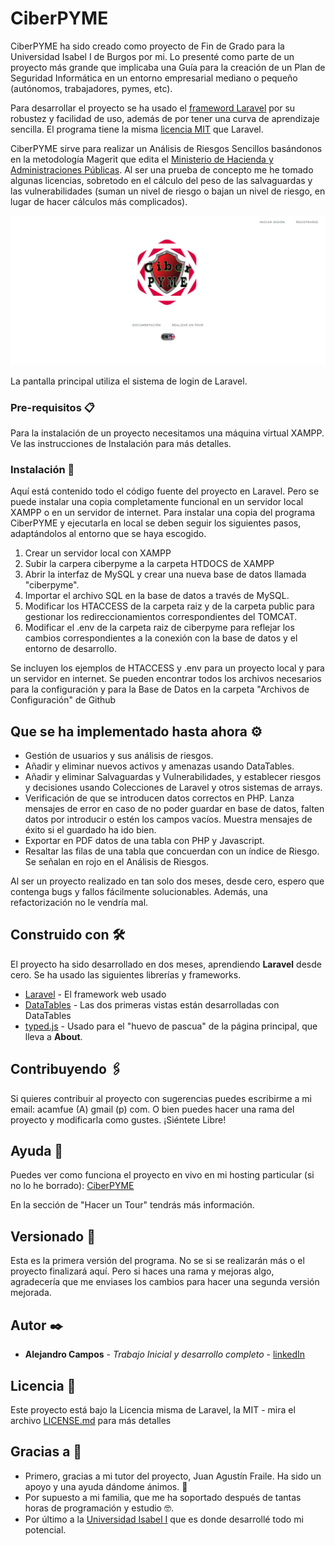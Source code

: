 # CiberPYME

CiberPYME ha sido creado como proyecto de Fin de Grado para la Universidad Isabel I de Burgos por mi. Lo presenté como parte de un proyecto más grande que implicaba una Guía para la creación de un Plan de Seguridad Informática en un entorno empresarial mediano o pequeño (autónomos, trabajadores, pymes, etc).

Para desarrollar el proyecto se ha usado el [frameword Laravel](https://github.com/laravel/laravel) por su robustez y facilidad de uso, además de por tener una curva de aprendizaje sencilla. El programa tiene la misma [licencia MIT](./LICENCIA.txt) que Laravel.

CiberPYME sirve para realizar un Análisis de Riesgos Sencillos basándonos en la metodología Magerit que edita el [Ministerio de Hacienda y Administraciones Públicas](https://administracionelectronica.gob.es/pae_Home/pae_Documentacion/pae_Metodolog/pae_Magerit.html). Al ser una prueba de concepto me he tomado algunas licencias, sobretodo en el cálculo del peso de las salvaguardas y las vulnerabilidades (suman un nivel de riesgo o bajan un nivel de riesgo, en lugar de hacer cálculos más complicados).

![Pantalla principal de CiberPYME](./public/images/capturasprograma/inicioSP.png) 

La pantalla principal utiliza el sistema de login de Laravel.

### Pre-requisitos 📋

Para la instalación de un proyecto necesitamos una máquina virtual XAMPP. Ve las instrucciones de Instalación para más detalles.


### Instalación 🔧

Aquí está contenido todo el código fuente del proyecto en Laravel. Pero se puede instalar una copia completamente funcional en un servidor local XAMPP o en un servidor de internet.
Para instalar una copia del programa CiberPYME y ejecutarla en local se deben seguir los siguientes pasos, adaptándolos al entorno que se haya escogido.

1. Crear un servidor local con XAMPP
2. Subir la carpera ciberpyme a la carpeta HTDOCS de XAMPP
3. Abrir la interfaz de MySQL y crear una nueva base de datos llamada "ciberpyme".
4. Importar el archivo SQL en la base de datos a través de MySQL.
5. Modificar los HTACCESS de la carpeta raiz y de la carpeta public para gestionar los redireccionamientos correspondientes del TOMCAT.
6. Modificar el .env de la carpeta raiz de ciberpyme para reflejar los cambios correspondientes a la conexión con la base de datos y el entorno de desarrollo.

Se incluyen los ejemplos de HTACCESS y .env para un proyecto local y para un servidor en internet. Se pueden encontrar todos los archivos necesarios para la configuración y para la Base de Datos en la carpeta "Archivos de Configuración" de Github


## Que se ha implementado hasta ahora ⚙️

- Gestión de usuarios y sus análisis de riesgos.
- Añadir y eliminar nuevos activos y amenazas usando DataTables.
- Añadir y eliminar Salvaguardas y Vulnerabilidades, y establecer riesgos y decisiones usando Colecciones de Laravel y otros sistemas de arrays.
- Verificación de que se introducen datos correctos en PHP. Lanza mensajes de error en caso de no poder guardar en base de datos, falten datos por introducir o estén los campos vacíos. Muestra mensajes de éxito si el guardado ha ido bien.
- Exportar en PDF datos de una tabla con PHP y Javascript.
- Resaltar las filas de una tabla que concuerdan con un índice de Riesgo. Se señalan en rojo en el Análisis de Riesgos.

Al ser un proyecto realizado en tan solo dos meses, desde cero, espero que contenga bugs y fallos fácilmente solucionables. Además, una refactorización no le vendría mal.


## Construido con 🛠️

El proyecto ha sido desarrollado en dos meses, aprendiendo **Laravel** desde cero. Se ha usado las siguientes librerías y frameworks.

* [Laravel](http://www.dropwizard.io/1.0.2/docs/) - El framework web usado
* [DataTables](https://datatables.net/) - Las dos primeras vistas están desarrolladas con DataTables
* [typed.js](https://github.com/mattboldt/typed.js/) - Usado para el "huevo de pascua" de la página principal, que lleva a **About**.

## Contribuyendo 🖇️

Si quieres contribuir al proyecto con sugerencias puedes escribirme a mi email: acamfue (A) gmail (p) com. O bien puedes hacer una rama del proyecto y modificarla como gustes. ¡Siéntete Libre!

## Ayuda 📖

Puedes ver como funciona el proyecto en vivo en mi hosting particular (si no lo he borrado): [CiberPYME]( https://ciberpyme.riispain.es/)

En la sección de "Hacer un Tour" tendrás más información.


## Versionado 📌

Esta es la primera versión del programa. No se si se realizarán más o el proyecto finalizará aquí. Pero si haces una rama y mejoras algo, agradecería que me enviases los cambios para hacer una segunda versión mejorada.

## Autor ✒️


* **Alejandro Campos** - *Trabajo Inicial y desarrollo completo* - [linkedIn](https://www.linkedin.com/in/acamfue/)

## Licencia 📄

Este proyecto está bajo la Licencia misma de Laravel, la MIT - mira el archivo [LICENSE.md](LICENSE.md) para más detalles

## Gracias a 🎁

* Primero, gracias a mi tutor del proyecto, Juan Agustín Fraile. Ha sido un apoyo y una ayuda dándome ánimos. 📢
* Por supuesto a mi familia, que me ha soportado después de tantas horas de programación y estudio 🤓.
* Por último a la [Universidad Isabel I](https://ui1.es) que es donde desarrollé todo mi potencial.
